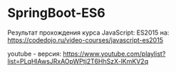 # SpringBoot-ES6

Результат прохождения курса JavaScript: ES2015 на:
https://codedojo.ru/video-courses/javascript-es2015

youtube - версия: https://www.youtube.com/playlist?list=PLqHlAwsJRxAOpWPtj2T6HhSzX-lKmKV2q
